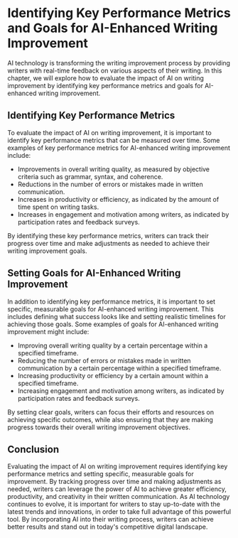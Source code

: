 Identifying Key Performance Metrics and Goals for AI-Enhanced Writing Improvement
================================================================================================================================================

AI technology is transforming the writing improvement process by providing writers with real-time feedback on various aspects of their writing. In this chapter, we will explore how to evaluate the impact of AI on writing improvement by identifying key performance metrics and goals for AI-enhanced writing improvement.

Identifying Key Performance Metrics
-----------------------------------

To evaluate the impact of AI on writing improvement, it is important to identify key performance metrics that can be measured over time. Some examples of key performance metrics for AI-enhanced writing improvement include:

* Improvements in overall writing quality, as measured by objective criteria such as grammar, syntax, and coherence.
* Reductions in the number of errors or mistakes made in written communication.
* Increases in productivity or efficiency, as indicated by the amount of time spent on writing tasks.
* Increases in engagement and motivation among writers, as indicated by participation rates and feedback surveys.

By identifying these key performance metrics, writers can track their progress over time and make adjustments as needed to achieve their writing improvement goals.

Setting Goals for AI-Enhanced Writing Improvement
-------------------------------------------------

In addition to identifying key performance metrics, it is important to set specific, measurable goals for AI-enhanced writing improvement. This includes defining what success looks like and setting realistic timelines for achieving those goals. Some examples of goals for AI-enhanced writing improvement might include:

* Improving overall writing quality by a certain percentage within a specified timeframe.
* Reducing the number of errors or mistakes made in written communication by a certain percentage within a specified timeframe.
* Increasing productivity or efficiency by a certain amount within a specified timeframe.
* Increasing engagement and motivation among writers, as indicated by participation rates and feedback surveys.

By setting clear goals, writers can focus their efforts and resources on achieving specific outcomes, while also ensuring that they are making progress towards their overall writing improvement objectives.

Conclusion
----------

Evaluating the impact of AI on writing improvement requires identifying key performance metrics and setting specific, measurable goals for improvement. By tracking progress over time and making adjustments as needed, writers can leverage the power of AI to achieve greater efficiency, productivity, and creativity in their written communication. As AI technology continues to evolve, it is important for writers to stay up-to-date with the latest trends and innovations, in order to take full advantage of this powerful tool. By incorporating AI into their writing process, writers can achieve better results and stand out in today's competitive digital landscape.
